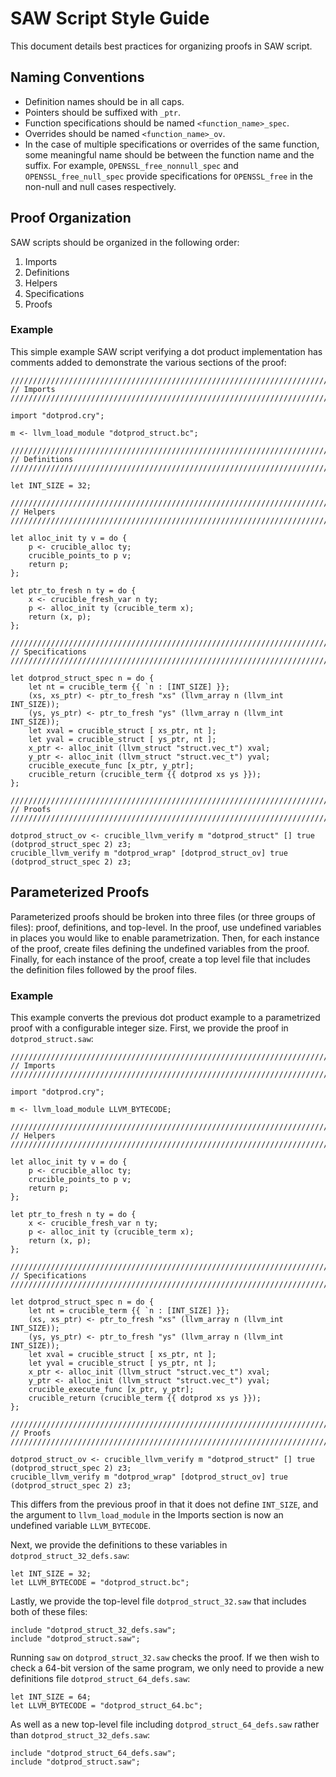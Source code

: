 # SAW Script Style Guide #

This document details best practices for organizing proofs in SAW script.

## Naming Conventions ##

* Definition names should be in all caps.
* Pointers should be suffixed with `_ptr`.
* Function specifications should be named `<function_name>_spec`.
* Overrides should be named `<function_name>_ov`.
* In the case of multiple specifications or overrides of the same function,
  some meaningful name should be between the function name and the suffix.  For
  example, `OPENSSL_free_nonnull_spec` and `OPENSSL_free_null_spec` provide
  specifications for `OPENSSL_free` in the non-null and null cases
  respectively.

## Proof Organization ##

SAW scripts should be organized in the following order:

1. Imports
2. Definitions
3. Helpers
4. Specifications
5. Proofs

### Example ###

This simple example SAW script verifying a dot product implementation has
comments added to demonstrate the various sections of the proof:

```
///////////////////////////////////////////////////////////////////////////////
// Imports
///////////////////////////////////////////////////////////////////////////////

import "dotprod.cry";

m <- llvm_load_module "dotprod_struct.bc";

///////////////////////////////////////////////////////////////////////////////
// Definitions
///////////////////////////////////////////////////////////////////////////////

let INT_SIZE = 32;

///////////////////////////////////////////////////////////////////////////////
// Helpers
///////////////////////////////////////////////////////////////////////////////

let alloc_init ty v = do {
    p <- crucible_alloc ty;
    crucible_points_to p v;
    return p;
};

let ptr_to_fresh n ty = do {
    x <- crucible_fresh_var n ty;
    p <- alloc_init ty (crucible_term x);
    return (x, p);
};

///////////////////////////////////////////////////////////////////////////////
// Specifications
///////////////////////////////////////////////////////////////////////////////

let dotprod_struct_spec n = do {
    let nt = crucible_term {{ `n : [INT_SIZE] }};
    (xs, xs_ptr) <- ptr_to_fresh "xs" (llvm_array n (llvm_int INT_SIZE));
    (ys, ys_ptr) <- ptr_to_fresh "ys" (llvm_array n (llvm_int INT_SIZE));
    let xval = crucible_struct [ xs_ptr, nt ];
    let yval = crucible_struct [ ys_ptr, nt ];
    x_ptr <- alloc_init (llvm_struct "struct.vec_t") xval;
    y_ptr <- alloc_init (llvm_struct "struct.vec_t") yval;
    crucible_execute_func [x_ptr, y_ptr];
    crucible_return (crucible_term {{ dotprod xs ys }});
};

///////////////////////////////////////////////////////////////////////////////
// Proofs
///////////////////////////////////////////////////////////////////////////////

dotprod_struct_ov <- crucible_llvm_verify m "dotprod_struct" [] true (dotprod_struct_spec 2) z3;
crucible_llvm_verify m "dotprod_wrap" [dotprod_struct_ov] true (dotprod_struct_spec 2) z3;
```

## Parameterized Proofs ##

Parameterized proofs should be broken into three files (or three groups of
files): proof, definitions, and top-level.  In the proof, use
undefined variables in places you would like to enable parametrization.  Then,
for each instance of the proof, create files defining the undefined variables
from the proof.  Finally, for each instance of the proof, create a top level
file that includes the definition files followed by the proof files.

### Example ###

This example converts the previous dot product example to a parametrized proof
with a configurable integer size.  First, we provide the proof in
`dotprod_struct.saw`:

```
///////////////////////////////////////////////////////////////////////////////
// Imports
///////////////////////////////////////////////////////////////////////////////

import "dotprod.cry";

m <- llvm_load_module LLVM_BYTECODE;

///////////////////////////////////////////////////////////////////////////////
// Helpers
///////////////////////////////////////////////////////////////////////////////

let alloc_init ty v = do {
    p <- crucible_alloc ty;
    crucible_points_to p v;
    return p;
};

let ptr_to_fresh n ty = do {
    x <- crucible_fresh_var n ty;
    p <- alloc_init ty (crucible_term x);
    return (x, p);
};

///////////////////////////////////////////////////////////////////////////////
// Specifications
///////////////////////////////////////////////////////////////////////////////

let dotprod_struct_spec n = do {
    let nt = crucible_term {{ `n : [INT_SIZE] }};
    (xs, xs_ptr) <- ptr_to_fresh "xs" (llvm_array n (llvm_int INT_SIZE));
    (ys, ys_ptr) <- ptr_to_fresh "ys" (llvm_array n (llvm_int INT_SIZE));
    let xval = crucible_struct [ xs_ptr, nt ];
    let yval = crucible_struct [ ys_ptr, nt ];
    x_ptr <- alloc_init (llvm_struct "struct.vec_t") xval;
    y_ptr <- alloc_init (llvm_struct "struct.vec_t") yval;
    crucible_execute_func [x_ptr, y_ptr];
    crucible_return (crucible_term {{ dotprod xs ys }});
};

///////////////////////////////////////////////////////////////////////////////
// Proofs
///////////////////////////////////////////////////////////////////////////////

dotprod_struct_ov <- crucible_llvm_verify m "dotprod_struct" [] true (dotprod_struct_spec 2) z3;
crucible_llvm_verify m "dotprod_wrap" [dotprod_struct_ov] true (dotprod_struct_spec 2) z3;
```

This differs from the previous proof in that it does not define
`INT_SIZE`, and the argument to `llvm_load_module` in the Imports section is
now an undefined variable `LLVM_BYTECODE`.

Next, we provide the definitions to these variables in
`dotprod_struct_32_defs.saw`:

```
let INT_SIZE = 32;
let LLVM_BYTECODE = "dotprod_struct.bc";
```

Lastly, we provide the top-level file `dotprod_struct_32.saw` that includes
both of these files:

```
include "dotprod_struct_32_defs.saw";
include "dotprod_struct.saw";
```

Running `saw` on `dotprod_struct_32.saw` checks the proof.  If we then wish to
check a 64-bit version of the same program, we only need to provide a new
definitions file `dotprod_struct_64_defs.saw`:

```
let INT_SIZE = 64;
let LLVM_BYTECODE = "dotprod_struct_64.bc";
```

As well as a new top-level file including `dotprod_struct_64_defs.saw` rather
than `dotprod_struct_32_defs.saw`:

```
include "dotprod_struct_64_defs.saw";
include "dotprod_struct.saw";
```

